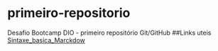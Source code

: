 # primeiro-repositorio
Desafio Bootcamp DIO - primeiro repositório Git/GitHub
##Links uteis
[Sintaxe_basica_Marckdow](https://www.markdownguide.org/basic-syntax/)
